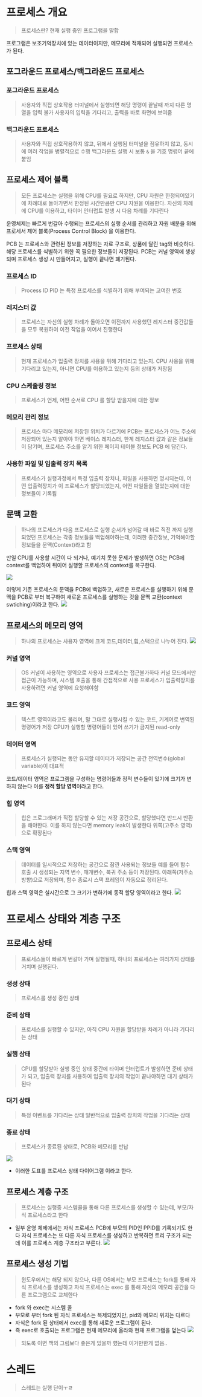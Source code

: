 # 프로세스 개요
> 프로세스란?
> 현재 실행 중인 프로그램을 말함

프로그램은 보조기억장치에 있는 데이터이지만, 메모리에 적재되어 실행되면 프로세스가 된다.

## 포그라운드 프로세스/백그라운드 프로세스

### 포그라운드 프로세스
> 사용자와 직접 상호작용
> 터미널에서 실행되면 해당 명령이 끝날때 까지 다른 명열을 입력 불가
> 사용자의 입력을 기다리고, 출력을 바로 화면에 보여줌

### 백그라운드 프로세스
> 사용자와 직접 상호작용하지 않고, 뒤에서 실행됨
> 터미널을 점유하지 않고, 동시에 여러 작업을 병렬적으로 수행
> 백그라운드 실행 시 보통 `&` 을 기호 명령어 끝에 붙임

## 프로세스 제어 블록
> 모든 프로세스는 실행을 위해 CPU를 필요로 하지만, CPU 자원은  한정되어있기에 차례대로 돌아가면서 한정된 시간만큼만 CPU 자원을 이용한다. 자신의 차례에 CPU를 이용하고, 타이머 인터럽트 발생 시 다음 차례를 기다린다

운영체제는 빠르게 번갈아 수행되는 프로세스의 실행 순서를 관리하고 자원 배분을 위해 프로세서 제어 블록(Process Control Block) 을 이용한다.

PCB 는 프로세스와 관련된 정보를 저장하는 자료 구조로, 상품에 달린 tag와 비슷하다. 해당 프로세스를 식별하기 위한 꼭 필요한 정보들이 저장된다.
PCB는 커널 영역에 생성 되며 프로세스 생성 시 만들어지고, 실행이 끝나면 폐기된다.

### 프로세스 ID
> Process ID PID 는 특정 프로세스를 식별하기 위해 부여되는 고여한 번호

### 레지스터 값
> 프로세스는 자신의 실행 차례가 돌아오면 이전까지 사용했던 레지스터 중간값들을 모두 복원하여 이전 작업을 이어서 진행한다

### 프로세스 상태
> 현재 프로세스가 입출력 장치를 사용을 위해 기다리고 있는지. CPU 사용을 위해 기다리고 있는지, 아니면  CPU를 이용하고 있는지 등의 상태가 저장됨

### CPU 스케줄링 정보
> 프로세스가 언제, 어떤 순서로  CPU 를 할당 받을지에 대한 정보

### 메모리 관리 정보
> 프로세스 마다 메모리에 저장된 위치가 다르기에 PCB는 프로세스가 어느 주소에 저장되어 있는지 알아야 하면 베이스 레지스터, 한계 레지스터 값과 같은 정보들이 담기며, 프로세스 주소를 알기 위한 페이지 테이블 정보도 PCB 에 담긴다.

### 사용한 파일 및 입출력 장치 목록
> 프로세스가 실행과정에서 특정 입출력 장치나, 파일을 사용하면 명시되는데, 어떤 입출력장치가 이 프로세스가 할당되었는지, 어떤 파일들을 열었는지에 대한 정보들이 기록됨


## 문맥 교환
> 하나의 프로세스가 다음 프로세스로 실행 순서가 넘어갈 때 바로 직전 까지 실행되었던 프로세스는 각종 정보들을 백업해야하는데, 이러한 중간정보, 기억해야할 정보들을 문맥(Context)라고 함

만일 CPU를 사용할 시간이 다 되거나, 예기치 못한 문제가 발생하면 OS는 PCB에 context를 백업하여 뒤이어 실행할 프로세스의 context를 복구한다.

![](https://i.imgur.com/cqd3MBO.png)

이렇게 기존 프로세스의 문맥을 PCB에 백업하고, 새로운 프로세스를 실행하기 위해 문맥을 PCB로 부터 복구하여 새로운 프로세스를 실행하는 것을 문맥 교환(context swtiching)이라고 한다.
![](https://i.imgur.com/tiljb9W.png)

## 프로세스의 메모리 영역
> 하나의 프로세스는 사용자 영역에 크게 코드,데이터,힙,스택으로 나누어 진다.
![](https://i.imgur.com/JvG4wu3.png)

### 커널 영역
> OS 커널이 사용하는 영역으로 사용자 프로세스는 접근불가하다
> 커널 모드에서만 접근이 가능하며, 시스템 호출을 통해 간접적으로 사용
> 프로세스가 입출력장치를 사용하려면 커널 영역에 요청해야함

### 코드 영역
> 텍스트 영역이라고도 불리며, 말 그대로 실행시킬 수 있는 코드, 기계어로 변역된 명령어가 저장
> CPU가 실행할 명령어들이 있어 쓰기가 금지된 read-only

### 데이터 영역
> 프로세스가 실행되는 동안 유지할 데이터가 저장되는 공간
> 전역변수(global variable)이 대표적

코드/데이터 영역은 프로그램을 구성하는 명령어들과 정적 변수들이 있기에 크기가 변하지 않는다
이를 **정적 할당 영역**이라고 한다.

### 힙 영역
> 힙은 프로그래머가 직접 할당할 수 있는 저장 공간으로, 할당했다면 반드시 반환을 해야한다.
> 이를 하지 않는다면 memory leak이 발생한다
> 위쪽(고주소 영역)으로 확장된다

### 스택 영역
> 데이터를 일시적으로 저장하는 공간으로 잠깐 사용되는 정보들 예를 들어 함수 호출 시 생성되는 지역 변수, 매개변수, 복귀 주소 등이 저장된다.
> 아래쪽(저주소 방향)으로 저장되며, 함수 종료시 스택 프레임이 자동으로 정리된다.

힙과 스택 영역은 실시간으로 그 크기가 변하기에 동적 할당 영역이라고 한다.
![](https://i.imgur.com/HA1YbgZ.png)

# 프로세스 상태와 계층 구조

## 프로세스 상태
> 프로세스들이 빠르게 번갈아 가며 실행될때, 하나의 프로세스는 여러가지 상태를 거치며 실행된다.

### 생성 상태
> 프로세스를 생성 중인 상태

### 준비 상태
> 프로세스를 실행할 수 있지만, 아직 CPU 자원을 할당받을 차례가 아니라 기다리는 상태

### 실행 상태
> CPU를 할당받아 실행 중인 상태
> 중간에 타이머 인터럽트가 발생하면 준비 상태가 되고, 입출력 장치를 사용하여 입출력 장치의 작업이 끝나야하면 대기 상태가 된다

### 대기 상태
> 특정 이벤트를 기다리는 상태
> 일반적으로 입출력 장치의 작업을 기다리는 상태

### 종료 상태
> 프로세스가 종료된 상태로, PCB와 메모리를 반납

![](https://i.imgur.com/kpileuT.png)
- 이러한 도표를 프로세스 상태 다이어그램 이라고 한다.


## 프로세스 계층 구조
> 프로세스는 실행중 시스템콜을 통해 다른 프로세스를 생성할 수 있는데, 부모/자식 프로세스라고 한다

- 일부 운영 체제에서는 자식 프로세스 PCB에 부모의 PID인 PPID를 기록되기도 한다
자식 프로세스는 또 다른 자식 프로세스를 생성하고 반복하면 트리 구조가 되는데 이를 프로세스 계층 구조라고 부른다.
![](https://i.imgur.com/q981jXl.png)

## 프로세스 생성 기법
> 윈도우에서는 해당 되지 않으나, 다른 OS에서는 부모 프로세스는 fork를 통해 자식 프로세스를 생성하고 자식 프로세스는 exec 를 통해 자신의 메모리 공간을 다른 프로그램으로 교체한다

- fork 와 exec는 시스템 콜
- 부모로 부터 fork 된 자식 프로세스는 복제되었지만, pid와 메모리 위치는 다르다
- 자식은 fork 된 상태에서 exec를 통해 새로운 프로그램이 된다.
- 즉 exec로 호출되는 프로그램은 현재 메모리에 올라와 현재 프로그램을 덮는다
![](https://i.imgur.com/6GF7AeC.png)
> 되도록 이면 책의 그림보다 좋은게 있을까 헀는데 이거만한게 없음..

# 스레드
> 스레드는 실행 단이ㅜㄹ